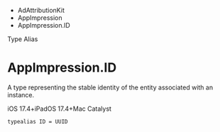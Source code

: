

- AdAttributionKit
- AppImpression
-  AppImpression.ID 

Type Alias

# AppImpression.ID

A type representing the stable identity of the entity associated with an instance.

iOS 17.4+iPadOS 17.4+Mac Catalyst

``` source
typealias ID = UUID
```


